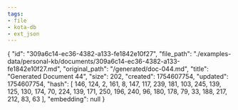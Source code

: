 ```yaml
---
tags:
- file
- kota-db
- ext_json
---
```

{
  "id": "309a6c14-ec36-4382-a133-fe1842e10f27",
  "file_path": "./examples-data/personal-kb/documents/309a6c14-ec36-4382-a133-fe1842e10f27.md",
  "original_path": "/generated/doc-044.md",
  "title": "Generated Document 44",
  "size": 202,
  "created": 1754607754,
  "updated": 1754607754,
  "hash": [
    146,
    124,
    2,
    161,
    8,
    147,
    117,
    239,
    181,
    103,
    245,
    139,
    125,
    130,
    174,
    70,
    224,
    139,
    171,
    250,
    196,
    240,
    96,
    180,
    178,
    79,
    33,
    188,
    217,
    212,
    83,
    63
  ],
  "embedding": null
}